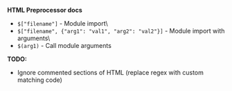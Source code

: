 **HTML Preprocessor docs**

* ```$["filename"]``` - Module import\
* ```$["filename", {"arg1": "val1", "arg2": "val2"}]``` - Module import with arguments\
* ```$(arg1)``` - Call module arguments

**TODO:**

- Ignore commented sections of HTML (replace regex with custom matching code)